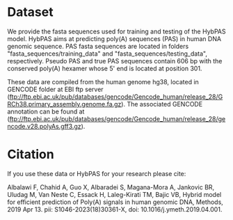 
#  Dataset

We provide the fasta sequences used for training and testing of the HybPAS model. HybPAS aims at predicting poly(A) sequences (PAS) in human DNA genomic sequence. PAS fasta sequences  are located in folders "fasta_sequences/training_data" and "fasta_sequences/testing_data", respectively. Pseudo PAS and true PAS sequences contain 606 bp with the conserved poly(A) hexamer whose 5' end is located at position 301.

These data are compiled from the human genome hg38, located in GENCODE folder at EBI ftp server (ftp://ftp.ebi.ac.uk/pub/databases/gencode/Gencode_human/release_28/GRCh38.primary_assembly.genome.fa.gz). The associated GENCODE annotation can be found at  (ftp://ftp.ebi.ac.uk/pub/databases/gencode/Gencode_human/release_28/gencode.v28.polyAs.gff3.gz).


# Citation

If you use these data or HybPAS for your research please cite:

Albalawi F, Chahid A, Guo X, Albaradei S, Magana-Mora A, Jankovic BR, Uludag M, Van Neste C, Essack H, Laleg-Kirati TM, Bajic VB, Hybrid model for efficient prediction of Poly(A) signals in human genomic DNA, Methods, 2019 Apr 13. pii: S1046-2023(18)30361-X, doi: 10.1016/j.ymeth.2019.04.001.



